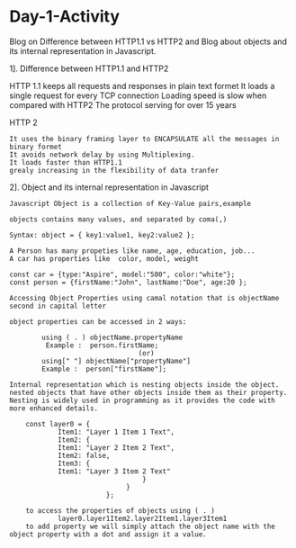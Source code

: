 # Day-1-Activity

Blog on Difference between HTTP1.1 vs HTTP2 and Blog about objects and its internal representation in Javascript.

1]. Difference between HTTP1.1 and HTTP2

HTTP 1.1 
	keeps all requests and responses in plain text formet
	It loads a single request for every TCP connection
	Loading speed is slow when compared with HTTP2
	The protocol serving for over 15 years 

HTTP 2

	It uses the binary framing layer to ENCAPSULATE all the messages in binary formet
	It avoids network delay by using Multiplexing.
	It loads faster than HTTP1.1
	grealy increasing in the flexibility of data tranfer
	
2]. Object and its internal representation in Javascript
	
	Javascript Object is a collection of Key-Value pairs,example
	
	objects contains many values, and separated by coma(,)
	
	Syntax: object = { key1:value1, key2:value2 };

	A Person has many propeties like name, age, education, job...
	A car has properties like  color, model, weight 
	
	const car = {type:"Aspire", model:"500", color:"white"};
	const person = {firstName:"John", lastName:"Doe", age:20 };
 	
 	Accessing Object Properties using camal notation that is objectName second in capital letter
 	
 	object properties can be accessed in 2 ways: 
 	
 			using ( . ) objectName.propertyName
 			 Example :  person.firstName;
 									(or)
 			using[" "] objectName["propertyName"]
 			Example :  person["firstName"];
 	
	Internal representation which is nesting objects inside the object.
	nested objects that have other objects inside them as their property.
	Nesting is widely used in programming as it provides the code with more enhanced details.
	
		const layer0 = {
				Item1: "Layer 1 Item 1 Text",
 				Item2: {
    			Item1: "Layer 2 Item 2 Text",
    			Item2: false,    
   				Item3: {
      			Item1: "Layer 3 Item 2 Text"
   									 }
 								 }
							};
					
		to access the properties of objects using ( . ) 					
				layer0.layer1Item2.layer2Item1.layer3Item1
	    to add property we will simply attach the object name with the object property with a dot and assign it a value.
		
